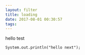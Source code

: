 ```yaml
---
layout: filter
title: loading
date: 2017-08-01 00:30:57
tags:
---
```


hello test
```
System.out.println("hello next");
```
